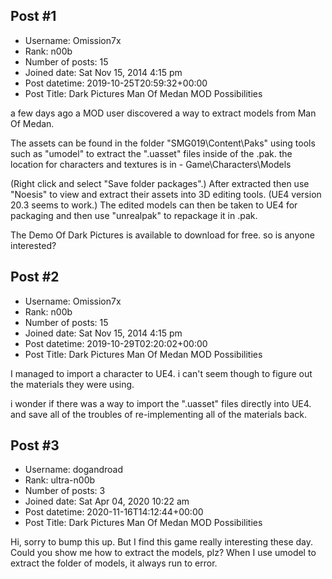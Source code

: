 ## Post #1
- Username: Omission7x
- Rank: n00b
- Number of posts: 15
- Joined date: Sat Nov 15, 2014 4:15 pm
- Post datetime: 2019-10-25T20:59:32+00:00
- Post Title: Dark Pictures Man Of Medan MOD Possibilities

a few days ago a MOD user discovered a way to extract models from Man Of Medan.


The assets can be found in the folder "SMG019\Content\Paks" 
using tools such as "umodel" to extract the ".uasset" files inside of the .pak.
the location for characters and textures is in - Game\Characters\Models


(Right click and select "Save folder packages".)
After extracted then use "Noesis" to view and extract their assets into 3D editing tools. (UE4 version 20.3 seems to work.)
The edited models can then be taken to UE4 for packaging and then use "unrealpak" to repackage it in .pak.  

The Demo Of Dark Pictures is available to download for free. so is anyone interested?
## Post #2
- Username: Omission7x
- Rank: n00b
- Number of posts: 15
- Joined date: Sat Nov 15, 2014 4:15 pm
- Post datetime: 2019-10-29T02:20:02+00:00
- Post Title: Dark Pictures Man Of Medan MOD Possibilities

I managed to import a character to UE4. 
i can't seem though to figure out the materials they were using.

i wonder if there was a way to import the ".uasset" files directly into UE4.
and save all of the troubles of re-implementing all of the materials back.
## Post #3
- Username: dogandroad
- Rank: ultra-n00b
- Number of posts: 3
- Joined date: Sat Apr 04, 2020 10:22 am
- Post datetime: 2020-11-16T14:12:44+00:00
- Post Title: Dark Pictures Man Of Medan MOD Possibilities

Hi, sorry to bump this up. But I find this game really interesting these day. Could you show me how to extract the models, plz? When I use umodel to extract the folder of models, it always run to error.
